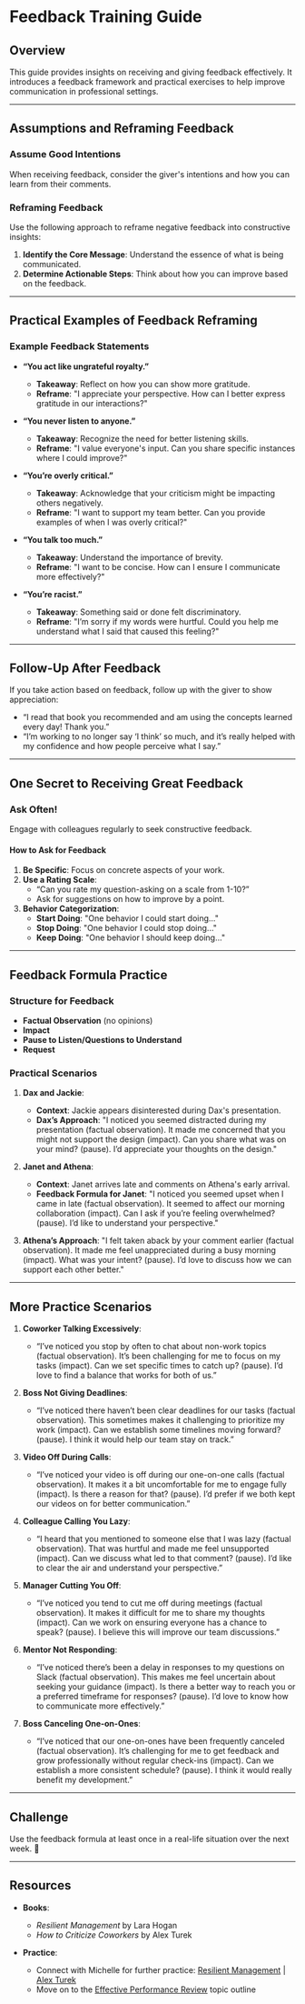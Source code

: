 # Feedback Training Guide

## Overview

This guide provides insights on receiving and giving feedback effectively. It introduces a feedback framework and practical exercises to help improve communication in professional settings.

---

## Assumptions and Reframing Feedback

### Assume Good Intentions

When receiving feedback, consider the giver's intentions and how you can learn from their comments.

### Reframing Feedback

Use the following approach to reframe negative feedback into constructive insights:

1. **Identify the Core Message**: Understand the essence of what is being communicated.
2. **Determine Actionable Steps**: Think about how you can improve based on the feedback.

---

## Practical Examples of Feedback Reframing

### Example Feedback Statements

- **“You act like ungrateful royalty.”**

  - **Takeaway**: Reflect on how you can show more gratitude.
  - **Reframe**: "I appreciate your perspective. How can I better express gratitude in our interactions?"

- **“You never listen to anyone.”**

  - **Takeaway**: Recognize the need for better listening skills.
  - **Reframe**: "I value everyone's input. Can you share specific instances where I could improve?"

- **“You’re overly critical.”**

  - **Takeaway**: Acknowledge that your criticism might be impacting others negatively.
  - **Reframe**: "I want to support my team better. Can you provide examples of when I was overly critical?"

- **“You talk too much.”**

  - **Takeaway**: Understand the importance of brevity.
  - **Reframe**: "I want to be concise. How can I ensure I communicate more effectively?"

- **“You’re racist.”**
  - **Takeaway**: Something said or done felt discriminatory.
  - **Reframe**: "I’m sorry if my words were hurtful. Could you help me understand what I said that caused this feeling?"

---

## Follow-Up After Feedback

If you take action based on feedback, follow up with the giver to show appreciation:

- “I read that book you recommended and am using the concepts learned every day! Thank you.”
- “I’m working to no longer say ‘I think’ so much, and it’s really helped with my confidence and how people perceive what I say.”

---

## One Secret to Receiving Great Feedback

### Ask Often!

Engage with colleagues regularly to seek constructive feedback.

#### How to Ask for Feedback

1. **Be Specific**: Focus on concrete aspects of your work.
2. **Use a Rating Scale**:
   - “Can you rate my question-asking on a scale from 1-10?”
   - Ask for suggestions on how to improve by a point.
3. **Behavior Categorization**:
   - **Start Doing**: "One behavior I could start doing..."
   - **Stop Doing**: "One behavior I could stop doing..."
   - **Keep Doing**: "One behavior I should keep doing..."

---

## Feedback Formula Practice

### Structure for Feedback

- **Factual Observation** (no opinions)
- **Impact**
- **Pause to Listen/Questions to Understand**
- **Request**

### Practical Scenarios

1. **Dax and Jackie**:

   - **Context**: Jackie appears disinterested during Dax's presentation.
   - **Dax’s Approach**: "I noticed you seemed distracted during my presentation (factual observation). It made me concerned that you might not support the design (impact). Can you share what was on your mind? (pause). I’d appreciate your thoughts on the design."

2. **Janet and Athena**:

   - **Context**: Janet arrives late and comments on Athena's early arrival.
   - **Feedback Formula for Janet**: "I noticed you seemed upset when I came in late (factual observation). It seemed to affect our morning collaboration (impact). Can I ask if you’re feeling overwhelmed? (pause). I’d like to understand your perspective."

3. **Athena’s Approach**: "I felt taken aback by your comment earlier (factual observation). It made me feel unappreciated during a busy morning (impact). What was your intent? (pause). I’d love to discuss how we can support each other better."

---

## More Practice Scenarios

1. **Coworker Talking Excessively**:

   - “I’ve noticed you stop by often to chat about non-work topics (factual observation). It’s been challenging for me to focus on my tasks (impact). Can we set specific times to catch up? (pause). I’d love to find a balance that works for both of us.”

2. **Boss Not Giving Deadlines**:

   - “I’ve noticed there haven’t been clear deadlines for our tasks (factual observation). This sometimes makes it challenging to prioritize my work (impact). Can we establish some timelines moving forward? (pause). I think it would help our team stay on track.”

3. **Video Off During Calls**:

   - “I’ve noticed your video is off during our one-on-one calls (factual observation). It makes it a bit uncomfortable for me to engage fully (impact). Is there a reason for that? (pause). I’d prefer if we both kept our videos on for better communication.”

4. **Colleague Calling You Lazy**:

   - “I heard that you mentioned to someone else that I was lazy (factual observation). That was hurtful and made me feel unsupported (impact). Can we discuss what led to that comment? (pause). I’d like to clear the air and understand your perspective.”

5. **Manager Cutting You Off**:

   - “I’ve noticed you tend to cut me off during meetings (factual observation). It makes it difficult for me to share my thoughts (impact). Can we work on ensuring everyone has a chance to speak? (pause). I believe this will improve our team discussions.”

6. **Mentor Not Responding**:

   - “I’ve noticed there’s been a delay in responses to my questions on Slack (factual observation). This makes me feel uncertain about seeking your guidance (impact). Is there a better way to reach you or a preferred timeframe for responses? (pause). I’d love to know how to communicate more effectively.”

7. **Boss Canceling One-on-Ones**:
   - “I’ve noticed that our one-on-ones have been frequently canceled (factual observation). It’s challenging for me to get feedback and grow professionally without regular check-ins (impact). Can we establish a more consistent schedule? (pause). I think it would really benefit my development.”

---

## Challenge

Use the feedback formula at least once in a real-life situation over the next week. 💞

---

## Resources

- **Books**:

  - _Resilient Management_ by Lara Hogan
  - _How to Criticize Coworkers_ by Alex Turek

- **Practice**:
  - Connect with Michelle for further practice: [Resilient Management](https://resilient-management.com/) | [Alex Turek](https://alexturek.com/2022-03-18-How-to-criticize-coworkers/)
  - Move on to the [Effective Performance Review](https://github.com/Techtonica/curriculum/blob/main/practice/effective-performance-reviews.md) topic outline
